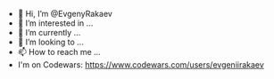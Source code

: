 - 👋 Hi, I’m @EvgenyRakaev
- 👀 I’m interested in ...
- 🌱 I’m currently ...
- 💞️ I’m looking to ...
- 📫 How to reach me ...
- I'm on Codewars: https://www.codewars.com/users/evgeniirakaev
<!---
EvgenyRakaev/EvgenyRakaev is a ✨ special ✨ repository because its `README.md` (this file) appears on your GitHub profile.
You can click the Preview link to take a look at your changes.
--->
